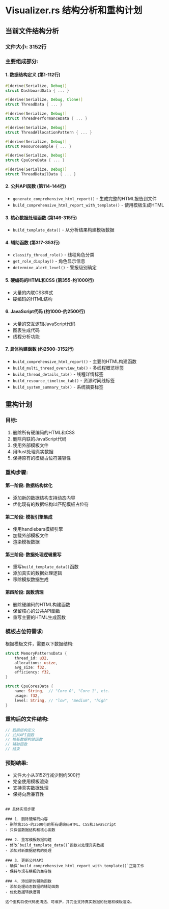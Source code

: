 # Visualizer.rs 结构分析和重构计划

## 当前文件结构分析

### 文件大小: 3152行

### 主要组成部分:

#### 1. **数据结构定义** (第1-112行)
```rust
#[derive(Serialize, Debug)]
struct DashboardData { ... }

#[derive(Serialize, Debug, Clone)]
struct ThreadData { ... }

#[derive(Serialize, Debug)]
struct ThreadPerformanceData { ... }

#[derive(Serialize, Debug)]
struct ThreadAllocationPattern { ... }

#[derive(Serialize, Debug)]
struct ResourceSample { ... }

#[derive(Serialize, Debug)]
struct CpuCoreData { ... }

#[derive(Serialize, Debug)]
struct ThreadDetailData { ... }
```

#### 2. **公共API函数** (第114-144行)
- `generate_comprehensive_html_report()` - 生成完整的HTML报告到文件
- `build_comprehensive_html_report_with_template()` - 使用模板生成HTML

#### 3. **核心数据处理函数** (第146-315行)
- `build_template_data()` - 从分析结果构建模板数据

#### 4. **辅助函数** (第317-353行)
- `classify_thread_role()` - 线程角色分类
- `get_role_display()` - 角色显示信息
- `determine_alert_level()` - 警报级别确定

#### 5. **硬编码的HTML和CSS** (第355-约1000行)
- 大量的内联CSS样式
- 硬编码的HTML结构

#### 6. **JavaScript代码** (约1000-约2500行)
- 大量的交互逻辑JavaScript代码
- 图表生成代码
- 线程分析功能

#### 7. **具体构建函数** (约2500-3152行)
- `build_comprehensive_html_report()` - 主要的HTML构建函数
- `build_multi_thread_overview_tab()` - 多线程概览标签
- `build_thread_details_tab()` - 线程详情标签
- `build_resource_timeline_tab()` - 资源时间线标签
- `build_system_summary_tab()` - 系统摘要标签

## 重构计划

### 目标:
1. 删除所有硬编码的HTML和CSS
2. 删除内联的JavaScript代码
3. 使用外部模板文件
4. 用Rust处理真实数据
5. 保持原有的模板占位符兼容性

### 重构步骤:

#### 第一阶段: 数据结构优化
- 添加新的数据结构支持动态内容
- 优化现有的数据结构以匹配模板占位符

#### 第二阶段: 模板引擎集成
- 使用handlebars模板引擎
- 加载外部模板文件
- 渲染模板数据

#### 第三阶段: 数据处理逻辑重写
- 重写`build_template_data()`函数
- 添加真实的数据处理逻辑
- 移除模拟数据生成

#### 第四阶段: 函数清理
- 删除硬编码的HTML构建函数
- 保留核心的公共API函数
- 重写主要的HTML生成函数

### 模板占位符需求:
根据模板文件，需要以下数据结构:

```rust
struct MemoryPatternsData {
    thread_id: u32,
    allocations: usize,
    avg_size: f32,
    efficiency: f32,
}

struct CpuCoresData {
    name: String,  // "Core 0", "Core 1", etc.
    usage: f32,
    level: String, // "low", "medium", "high"
}
```

### 重构后的文件结构:
```rust
// 数据结构定义
// 公共API函数
// 模板数据构建函数
// 辅助函数
// 结束
```

### 预期结果:
- 文件大小从3152行减少到约500行
- 完全使用模板渲染
- 支持真实数据处理
- 保持向后兼容性
```

## 具体实现步骤

### 1. 删除硬编码内容
- 删除第355-约2500行的所有硬编码HTML、CSS和JavaScript
- 只保留数据结构和核心函数

### 2. 重写模板数据构建
- 修改`build_template_data()`函数以处理真实数据
- 添加对新数据结构的处理

### 3. 更新公共API
- 确保`build_comprehensive_html_report_with_template()`正常工作
- 保持与现有模板的兼容性

### 4. 添加新的辅助函数
- 添加处理动态数据的辅助函数
- 优化数据转换逻辑

这个重构将使代码更清洁、可维护，并完全支持真实数据的处理和模板渲染。
